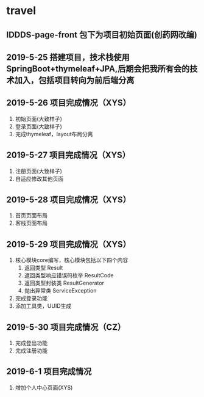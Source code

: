 # travel

## IDDDS-page-front 包下为项目初始页面(创药网改编)

## 2019-5-25 搭建项目，技术栈使用SpringBoot+thymeleaf+JPA,后期会把我所有会的技术加入，包括项目转向为前后端分离

## 2019-5-26 项目完成情况（XYS）
1. 初始页面(大致样子)
2. 登录页面(大致样子)
3. 完成thymeleaf，layout布局分离

## 2019-5-27 项目完成情况（XYS）
1. 注册页面(大致样子)
2. 自适应修改其他页面

## 2019-5-28 项目完成情况（XYS）
1. 首页页面布局
2. 客栈页面布局

## 2019-5-29 项目完成情况（XYS）
1. 核心模块core编写，核心模块包括以下四个内容
    1. 返回类型 Result
    2. 返回类型响应错误码枚举 ResultCode
    3. 返回类型封装类 ResultGenerator
    4. 抛出异常类 ServiceException
2. 完成登录功能
3. 添加工具类，UUID生成

## 2019-5-30 项目完成情况（CZ）
1. 完成登出功能
2. 完成注册功能

## 2019-6-1 项目完成情况
1. 增加个人中心页面(XYS)

